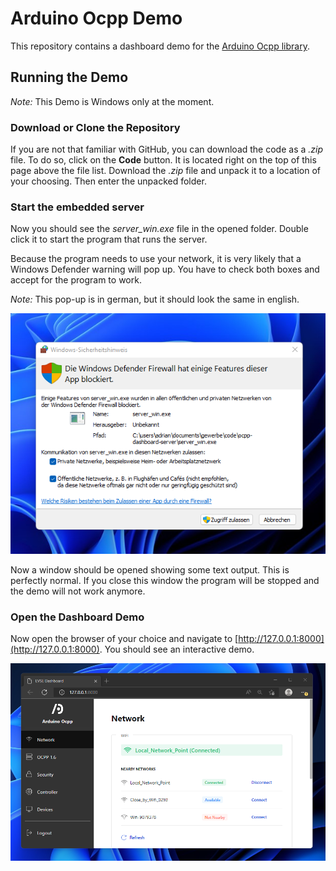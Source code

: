 # Arduino Ocpp Demo

This repository contains a dashboard demo for the [Arduino Ocpp library](https://github.com/matth-x/ArduinoOcpp).

## Running the Demo

*Note:* This Demo is Windows only at the moment.

### Download or Clone the Repository

If you are not that familiar with GitHub, you can download the code as a *.zip* file. To do so, click on the **Code** button. It is located right on the top of this page above the file list. Download the *.zip* file and unpack it to a location of your choosing. Then enter the unpacked folder.

### Start the embedded server

Now you should see the *server_win.exe* file in the opened folder. Double click it to start the program that runs the server.

Because the program needs to use your network, it is very likely that a Windows Defender warning will pop up. You have to check both boxes and accept for the program to work.

*Note:* This pop-up is in german, but it should look the same in english.

![Image](./docs/allow_network.png "Windows Defender Popup")

Now a window should be opened showing some text output. This is perfectly normal. If you close this window the program will be stopped and the demo will not work anymore.

### Open the Dashboard Demo

Now open the browser of your choice and navigate to [http://127.0.0.1:8000](http://127.0.0.1:8000). You should see an interactive demo.

![Image](./docs/display_demo.png "Windows Defender Popup")



